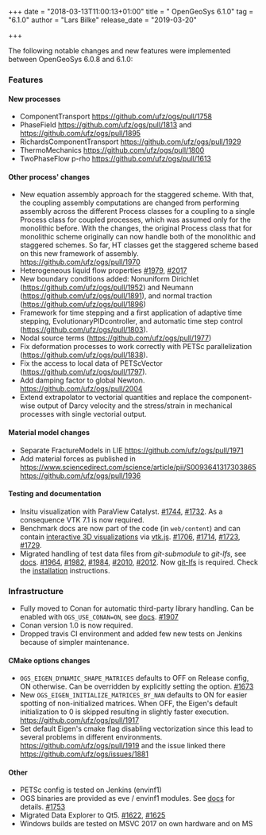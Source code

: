 +++
date = "2018-03-13T11:00:13+01:00"
title = " OpenGeoSys 6.1.0"
tag = "6.1.0"
author = "Lars Bilke"
release_date = "2019-03-20"

+++

<!-- vale off -->

The following notable changes and new features were implemented between OpenGeoSys 6.0.8 and 6.1.0:

### Features

#### New processes

- ComponentTransport <https://github.com/ufz/ogs/pull/1758>
- PhaseField <https://github.com/ufz/ogs/pull/1813> and <https://github.com/ufz/ogs/pull/1895>
- RichardsComponentTransport <https://github.com/ufz/ogs/pull/1929>
- ThermoMechanics <https://github.com/ufz/ogs/pull/1800>
- TwoPhaseFlow p-rho <https://github.com/ufz/ogs/pull/1613>

#### Other process' changes

- New equation assembly approach for the staggered scheme. With that,  the
  coupling assembly computations are  changed from  performing assembly across
  the different Process classes for a coupling to a single Process class for
  coupled processes, which was assumed only for the monolithic before. With the
  changes, the original Process class that for monolithic scheme originally can
  now handle both of the monolithic and staggered schemes.  So far,  HT classes
  get the staggered scheme based on this new framework of  assembly.
  <https://github.com/ufz/ogs/pull/1970>
- Heterogeneous liquid flow properties  [#1979](https://github.com/ufz/ogs/pull/1979),
  [#2017](https://github.com/ufz/ogs/pull/2017)
- New boundary conditions added: Nonuniform Dirichlet
  (<https://github.com/ufz/ogs/pull/1952>) and Neumann
  (<https://github.com/ufz/ogs/pull/1891>), and normal traction
  (<https://github.com/ufz/ogs/pull/1896>)
- Framework for time stepping and a first application of adaptive time stepping,
  EvolutionaryPIDcontroller, and automatic time step control
  (<https://github.com/ufz/ogs/pull/1803>).
- Nodal source terms (<https://github.com/ufz/ogs/pull/1977>)
- Fix deformation processes to work correctly with PETSc parallelization
  (<https://github.com/ufz/ogs/pull/1838>).
- Fix the access to local data of PETScVector (<https://github.com/ufz/ogs/pull/1797>).
- Add damping factor to global Newton. <https://github.com/ufz/ogs/pull/2004>
- Extend extrapolator to vectorial quantities and replace the component-wise
  output of Darcy velocity and the stress/strain in mechanical processes with
  single vectorial output.

#### Material model changes

- Separate FractureModels in LIE <https://github.com/ufz/ogs/pull/1971>
- Add material forces as published in
  <https://www.sciencedirect.com/science/article/pii/S0093641317303865>
  <https://github.com/ufz/ogs/pull/1936>

#### Testing and documentation

- Insitu visualization with ParaView Catalyst.
  [#1744](https://github.com/ufz/ogs/pull/1744), [#1732](https://github.com/ufz/ogs/pull/1732). As a consequence VTK 7.1 is now required.
- Benchmark docs are now part of the code (in `web/content`) and can contain
  [interactive 3D
  visualizations](https://opengeosys.org/docs/benchmarks/elliptic/groundwater-flow-neumann/#results-and-evaluation)
  via [vtk.js](https://kitware.github.io/vtk-js/). [#1706](https://github.com/ufz/ogs/pull/1706), [#1714](https://github.com/ufz/ogs/pull/1714), [#1723](https://github.com/ufz/ogs/pull/1723), [#1729](https://github.com/ufz/ogs/pull/1729).
- Migrated handling of test data files from *git-submodule* to *git-lfs*, see
  [docs](https://docs.opengeosys.org/docs/devguide/testing/test-data). [#1964](https://github.com/ufz/ogs/pull/1964),
  [#1982](https://github.com/ufz/ogs/pull/1982), [#1984](https://github.com/ufz/ogs/pull/1984), [#2010](https://github.com/ufz/ogs/pull/2010), [#2012](https://github.com/ufz/ogs/pull/2012).  Now  [git-lfs](https://git-lfs.github.com/) is
  required. Check the
  [installation](https://docs.opengeosys.org/docs/devguide/getting-started/prerequisites)
  instructions.

### Infrastructure

- Fully moved to Conan for automatic third-party library handling. Can be
  enabled with `OGS_USE_CONAN=ON`, see
  [docs](https://docs.opengeosys.org/docs/devguide/advanced/conan-package-manager).
  [#1907](https://github.com/ufz/ogs/pull/1907)
- Conan version 1.0 is now required.
- Dropped travis CI environment and added few new tests on Jenkins because of
  simpler maintenance.

#### CMake options changes

- `OGS_EIGEN_DYNAMIC_SHAPE_MATRICES` defaults to OFF on Release
  config, ON otherwise. Can be overridden by explicitly setting the option. [#1673](https://github.com/ufz/ogs/pull/1673)
- New `OGS_EIGEN_INITIALIZE_MATRICES_BY_NAN` defaults to ON for easier spotting
  of non-initialized matrices. When OFF, the Eigen's default initialization to 0
  is skipped resulting in slightly faster execution.
  <https://github.com/ufz/ogs/pull/1917>
- Set default Eigen's cmake flag disabling vectorization since this lead to
  several problems in different environments.
  <https://github.com/ufz/ogs/pull/1919> and the issue linked there
  <https://github.com/ufz/ogs/issues/1881>

#### Other

- PETSc config is tested on Jenkins (envinf1)
- OGS binaries are provided as eve / envinf1 modules. See
  [docs](https://docs.opengeosys.org/docs/quickstart/basics/envinf1) for
  details. [#1753](https://github.com/ufz/ogs/pull/1753)
- Migrated Data Explorer to Qt5. [#1622](https://github.com/ufz/ogs/pull/1622), [#1625](https://github.com/ufz/ogs/pull/1625)
- Windows builds are tested on MSVC 2017 on own hardware and on MS
